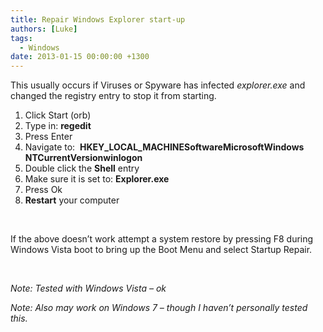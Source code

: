 ```yaml
---
title: Repair Windows Explorer start-up
authors: [Luke]
tags:
  - Windows
date: 2013-01-15 00:00:00 +1300
---
```

This usually occurs if Viruses or Spyware has infected _explorer.exe_ and changed the registry entry to stop it from starting.

  1. Click Start (orb)
  2. Type in: **regedit**
  3. Press Enter
  4. Navigate to:  **HKEY\_LOCAL\_MACHINESoftwareMicrosoftWindows NTCurrentVersionwinlogon**
  5. Double click the **Shell** entry
  6. Make sure it is set to: **Explorer.exe**
  7. Press Ok
  8. **Restart** your computer

&nbsp;

If the above doesn&#8217;t work attempt a system restore by pressing F8 during Windows Vista boot to bring up the Boot Menu and select Startup Repair.

&nbsp;

_Note: Tested with Windows Vista &#8211; ok_

_Note: Also may work on Windows 7 &#8211; though I haven&#8217;t personally tested this._